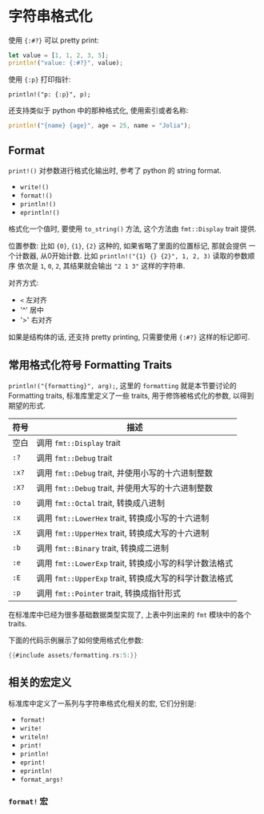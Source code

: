 # 字符串格式化

使用 `{:#?}` 可以 pretty print:

```rust
let value = [1, 1, 2, 3, 5];
println!("value: {:#?}", value);
```

使用 `{:p}` 打印指针:

```rust, ignore
println!("p: {:p}", p);
```

还支持类似于 python 中的那种格式化, 使用索引或者名称:

```rust
println!("{name} {age}", age = 25, name = "Jolia");
```

## Format

`print!()` 对参数进行格式化输出时, 参考了 python 的 string format.

* `write!()`
* `format!()`
* `println!()`
* `eprintln!()`

格式化一个值时, 要使用 `to_string()` 方法, 这个方法由 `fmt::Display` trait 提供.

位置参数: 比如 `{0}`, `{1}`, `{2}` 这种的, 如果省略了里面的位置标记, 那就会提供
一个计数器, 从0开始计数. 比如 `println!("{1} {} {2}", 1, 2, 3)` 读取的参数顺序
依次是 `1`, `0`, `2`, 其结果就会输出 `"2 1 3"` 这样的字符串.

对齐方式:

* `<` 左对齐
* '^' 居中
* '>' 右对齐

如果是结构体的话, 还支持 pretty printing, 只需要使用 `{:#?}` 这样的标记即可.

## 常用格式化符号 Formatting Traits

`println!("{formatting}", arg);`, 这里的 `formatting` 就是本节要讨论的 Formatting traits,
标准库里定义了一些 traits, 用于修饰被格式化的参数, 以得到期望的形式.

| 符号    | 描述                                      |
|-------|-----------------------------------------| 
| 空白    | 调用 `fmt::Display` trait                 |
| `:?`  | 调用 `fmt::Debug` trait                   |
| `:x?` | 调用 `fmt::Debug` trait, 并使用小写的十六进制整数     |
| `:X?` | 调用 `fmt::Debug` trait, 并使用大写的十六进制整数     |
| `:o`  | 调用 `fmt::Octal` trait, 转换成八进制           |
| `:x`  | 调用 `fmt::LowerHex` trait, 转换成小写的十六进制    |
| `:X`  | 调用 `fmt::UpperHex` trait, 转换成大写的十六进制    |
| `:b`  | 调用 `fmt::Binary` trait, 转换成二进制          | 
| `:e`  | 调用 `fmt::LowerExp` trait, 转换成小写的科学计数法格式 |
| `:E`  | 调用 `fmt::UpperExp` trait, 转换成大写的科学计数法格式 |
| `:p`  | 调用 `fmt::Pointer` trait, 转换成指针形式        |

在标准库中已经为很多基础数据类型实现了, 上表中列出来的 `fmt` 模块中的各个 traits.

下面的代码示例展示了如何使用格式化参数:

```rust
{{#include assets/formatting.rs:5:}}
```

## 相关的宏定义

标准库中定义了一系列与字符串格式化相关的宏, 它们分别是:

- `format!`
- `write!`
- `writeln!`
- `print!`
- `println!`
- `eprint!`
- `eprintln!`
- `format_args!`

### `format!` 宏